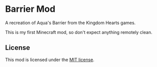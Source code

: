 # Barrier Mod

A recreation of Aqua's Barrier from the Kingdom Hearts games.

This is my first Minecraft mod, so don't expect anything remotely clean.

## License

This mod is licensed under the [MIT license](https://github.com/bluereflega/fabric-mod/blob/1.19/LICENSE).
